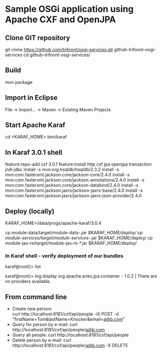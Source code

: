 # Sample OSGi application using Apache CXF and OpenJPA

## Clone GIT repository
git clone https://github.com/trifonnt/osgi-services.git github-trifonnt-osgi-services
cd github-trifonnt-osgi-services/


## Build
mvn package


## Import in Eclipse
File -> Import... -> Maven -> Existing Maven Projects


## Start Apache Karaf
cd <KARAF_HOME>
bim/karaf


## In Karaf 3.0.1 shell
feature:repo-add cxf 3.0.1
feature:install http cxf jpa openjpa transaction jndi jdbc
install -s mvn:org.hsqldb/hsqldb/2.3.2
install -s mvn:com.fasterxml.jackson.core/jackson-core/2.4.0
install -s mvn:com.fasterxml.jackson.core/jackson-annotations/2.4.0
install -s mvn:com.fasterxml.jackson.core/jackson-databind/2.4.0
install -s mvn:com.fasterxml.jackson.jaxrs/jackson-jaxrs-base/2.4.0
install -s mvn:com.fasterxml.jackson.jaxrs/jackson-jaxrs-json-provider/2.4.0


## Deploy (locally)
KARAF_HOME=/data/progs/apache-karaf/3.0.4

cp module-data/target/module-data-*.jar $KARAF_HOME/deploy/
cp module-services/target/module-services-*.jar $KARAF_HOME/deploy/
cp module-jax-rs/target/module-jax-rs-*.jar $KARAF_HOME/deploy/


### In Karaf shell - verify deployment of our bundles
karaf@root()> list

karaf@root()> log:display
 org.apache.aries.jpa.container - 1.0.2 | There are no providers available.


## From command line
 - Create new person:   	
   curl http://localhost:8181/cxf/api/people -iX POST -d "firstName=Tom&lastName=Knocker&email=a@b.com"
 - Query for person by e-mail:
   curl http://localhost:8181/cxf/api/people/a@b.com
 - Query all people:
   curl http://localhost:8181/cxf/api/people
 - Delete person by e-mail:
   curl http://localhost:8181/cxf/api/people/a@b.com -X DELETE
